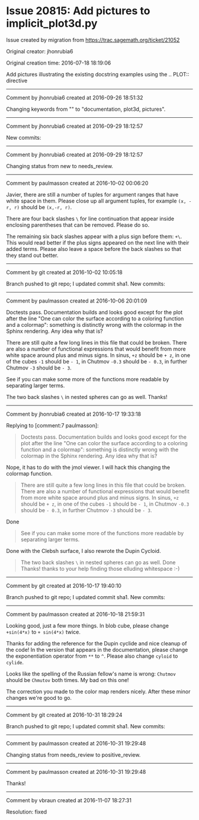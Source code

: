 # Issue 20815: Add pictures to implicit_plot3d.py

Issue created by migration from https://trac.sagemath.org/ticket/21052

Original creator: jhonrubia6

Original creation time: 2016-07-18 18:19:06

Add pictures illustrating the existing docstring examples using the .. PLOT:: directive


---

Comment by jhonrubia6 created at 2016-09-26 18:51:32

Changing keywords from "" to "documentation, plot3d, pictures".


---

Comment by jhonrubia6 created at 2016-09-29 18:12:57

New commits:


---

Comment by jhonrubia6 created at 2016-09-29 18:12:57

Changing status from new to needs_review.


---

Comment by paulmasson created at 2016-10-02 00:06:20

Javier, there are still a number of tuples for argument ranges that have white space in them. Please close up all argument tuples, for example `(x, -r, r)` should be `(x,-r, r)`.

There are four back slashes `\` for line continuation that appear inside enclosing parentheses that can be removed. Please do so.

The remaining six back slashes appear with a plus sign before them: `+\`. This would read better if the plus signs appeared on the next line with their added terms. Please also leave a space before the back slashes so that they stand out better.


---

Comment by git created at 2016-10-02 10:05:18

Branch pushed to git repo; I updated commit sha1. New commits:


---

Comment by paulmasson created at 2016-10-06 20:01:09

Doctests pass. Documentation builds and looks good except for the plot after the line "One can color the surface according to a coloring function and a colormap": something is distinctly wrong with the colormap in the Sphinx rendering. Any idea why that is?

There are still quite a few long lines in this file that could be broken. There are also a number of functional expressions that would benefit from more white space around plus and minus signs. In sinus, `+z` should be `+ z`, in one of the cubes `-1` should be `- 1`, in Chutmov `-0.3` should be `- 0.3`, in further Chutmov `-3` should be `- 3`.

See if you can make some more of the functions more readable by separating larger terms.

The two back slashes `\` in nested spheres can go as well. Thanks!


---

Comment by jhonrubia6 created at 2016-10-17 19:33:18

Replying to [comment:7 paulmasson]:
> Doctests pass. Documentation builds and looks good except for the plot after the line "One can color the surface according to a coloring function and a colormap": something is distinctly wrong with the colormap in the Sphinx rendering. Any idea why that is?

Nope, it has to do with the jmol viewer. I will hack this changing the colormap function.

> There are still quite a few long lines in this file that could be broken. There are also a number of functional expressions that would benefit from more white space around plus and minus signs. In sinus, `+z` should be `+ z`, in one of the cubes `-1` should be `- 1`, in Chutmov `-0.3` should be `- 0.3`, in further Chutmov `-3` should be `- 3`.

Done

> See if you can make some more of the functions more readable by separating larger terms.

Done with the Clebsh surface, I also rewrote the Dupin Cycloid.
> 
> The two back slashes `\` in nested spheres can go as well. 
Done
>Thanks!
thanks to your help finding those elluding whitespace :-)


---

Comment by git created at 2016-10-17 19:40:10

Branch pushed to git repo; I updated commit sha1. New commits:


---

Comment by paulmasson created at 2016-10-18 21:59:31

Looking good, just a few more things. In blob cube, please change `+sin(4*x)` to `+ sin(4*x)` twice.

Thanks for adding the reference for the Dupin cyclide and nice cleanup of the code! In the version that appears in the documentation, please change the exponentiation operator from `**` to `^`. Please also change `cyloid` to `cylide`.

Looks like the spelling of the Russian fellow's name is wrong: `Chutmov` should be `Chmutov` both times. My bad on this one!

The correction you made to the color map renders nicely. After these minor changes we're good to go.


---

Comment by git created at 2016-10-31 18:29:24

Branch pushed to git repo; I updated commit sha1. New commits:


---

Comment by paulmasson created at 2016-10-31 19:29:48

Changing status from needs_review to positive_review.


---

Comment by paulmasson created at 2016-10-31 19:29:48

Thanks!


---

Comment by vbraun created at 2016-11-07 18:27:31

Resolution: fixed
